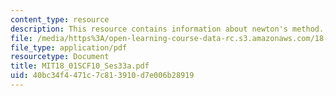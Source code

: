 ```yaml
---
content_type: resource
description: This resource contains information about newton's method.
file: /media/https%3A/open-learning-course-data-rc.s3.amazonaws.com/18-01sc-single-variable-calculus-fall-2010/40bc34f4471c7c813910d7e006b28919_MIT18_01SCF10_Ses33a.pdf
file_type: application/pdf
resourcetype: Document
title: MIT18_01SCF10_Ses33a.pdf
uid: 40bc34f4-471c-7c81-3910-d7e006b28919
---
```

